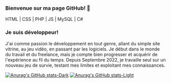 ### Bienvenue sur ma page GitHub! 👋

HTML | CSS | PHP | JS | MySQL | C#

### Je suis développeur!

J'ai comme passion le développement en tout genre, allant du simple site vitrine, au jeu vidéo, en passant par les logiciels. Je début dans le monde du travail et du freelance, mais je compte bien progresser et acquérir de l'expérience au fil du temps. Depuis Septembre 2022, je travaille seul sur un nouveau jeu de survie, testant mes limites et exploitant mes connaissances.

[![Anurag's GitHub stats-Dark](https://github-readme-stats.vercel.app/api?username=cehinger&show_icons=true&theme=dark#gh-dark-mode-only)](https://github.com/anuraghazra/github-readme-stats#gh-dark-mode-only)
[![Anurag's GitHub stats-Light](https://github-readme-stats.vercel.app/api?username=cehinger&show_icons=true&theme=default#gh-light-mode-only)](https://github.com/anuraghazra/github-readme-stats#gh-light-mode-only)


